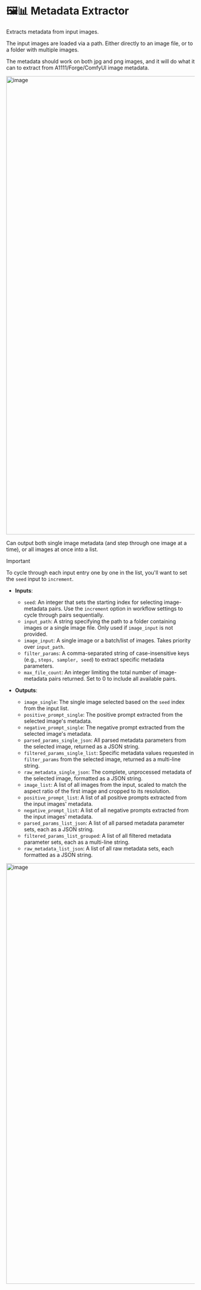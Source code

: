# 🖼️📊 Metadata Extractor

Extracts metadata from input images.

The input images are loaded via a path. Either directly to an image file, or to a folder with multiple images. 

The metadata should work on both jpg and png images, and it will do what it can to extract from A1111/Forge/ComfyUI image metadata.

<img width="1570" height="1223" alt="image" src="https://github.com/user-attachments/assets/a7260261-b755-4e15-be33-749e3035f801" />

Can output both single image metadata (and step through one image at a time), or all images at once into a list.

> [!IMPORTANT]
> To cycle through each input entry one by one in the list, you'll want to set the `seed` input to `increment`.

- **Inputs**:
    - `seed`: An integer that sets the starting index for selecting image-metadata pairs. Use the `increment` option in workflow settings to cycle through pairs sequentially.
    - `input_path`: A string specifying the path to a folder containing images or a single image file. Only used if `image_input` is not provided.
    - `image_input`: A single image or a batch/list of images. Takes priority over `input_path`.
    - `filter_params`: A comma-separated string of case-insensitive keys (e.g., `steps, sampler, seed`) to extract specific metadata parameters.
    - `max_file_count`: An integer limiting the total number of image-metadata pairs returned. Set to 0 to include all available pairs.

- **Outputs**:
    - `image_single`: The single image selected based on the `seed` index from the input list.
    - `positive_prompt_single`: The positive prompt extracted from the selected image's metadata.
    - `negative_prompt_single`: The negative prompt extracted from the selected image's metadata.
    - `parsed_params_single_json`: All parsed metadata parameters from the selected image, returned as a JSON string.
    - `filtered_params_single_list`: Specific metadata values requested in `filter_params` from the selected image, returned as a multi-line string.
    - `raw_metadata_single_json`: The complete, unprocessed metadata of the selected image, formatted as a JSON string.
    - `image_list`: A list of all images from the input, scaled to match the aspect ratio of the first image and cropped to its resolution.
    - `positive_prompt_list`: A list of all positive prompts extracted from the input images' metadata.
    - `negative_prompt_list`: A list of all negative prompts extracted from the input images' metadata.
    - `parsed_params_list_json`: A list of all parsed metadata parameter sets, each as a JSON string.
    - `filtered_params_list_grouped`: A list of all filtered metadata parameter sets, each as a multi-line string.
    - `raw_metadata_list_json`: A list of all raw metadata sets, each formatted as a JSON string.

<img width="1814" height="1122" alt="image" src="https://github.com/user-attachments/assets/26ca04f1-3409-428a-9a3f-e4bb8fd9d215" />
